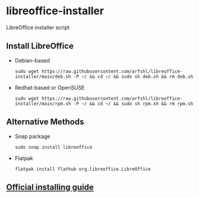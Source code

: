 # libreoffice-installer
LibreOffice installer script
## Install LibreOffice
- Debian-based

      sudo wget https://raw.githubusercontent.com/arfshl/libreoffice-installer/main/deb.sh -P ~/ && cd ~/ && sudo sh deb.sh && rm deb.sh

- Redhat-based or OpenSUSE

      sudo wget https://raw.githubusercontent.com/arfshl/libreoffice-installer/main/rpm.sh -P ~/ && cd ~/ && sudo sh rpm.sh && rm rpm.sh

## Alternative Methods
- Snap package
 
      sudo snap install libreoffice

- Flatpak

      flatpak install flathub org.libreoffice.LibreOffice

## [Official installing guide](https://wiki.documentfoundation.org/Installing_LibreOffice_on_Linux)
